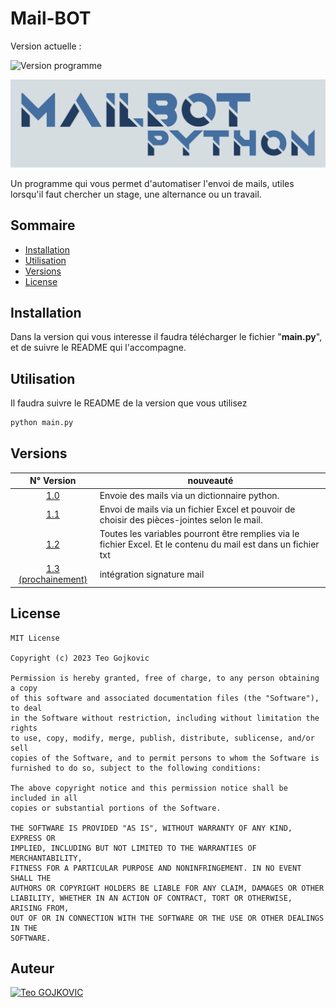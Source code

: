 # Mail-BOT

Version actuelle : 

![Version programme](https://img.shields.io/badge/Version-v1.2-blue.svg)

![MAILBOT-LOGO](logo/Logo_avec_fond.png)

Un programme qui vous permet d'automatiser l'envoi de mails, utiles lorsqu'il faut chercher un stage, une alternance ou un travail.

## Sommaire
- [Installation](#installation)
- [Utilisation](#utilisation)
- [Versions](#versions)
- [License](#license)

## Installation

Dans la version qui vous interesse il faudra télécharger le fichier "**main.py**", et de suivre le README qui l'accompagne.

## Utilisation

Il faudra suivre le README de la version que vous utilisez

```bash
python main.py
```

## Versions

| N° Version | nouveauté |
|:----------:|----------|
| [1.0](./V1.0/README.md) |  Envoie des mails via un dictionnaire python. |
| [1.1](./V1.1/README.md) |  Envoi de mails via un fichier Excel et pouvoir de choisir des pièces-jointes selon le mail. |
| [1.2](./v1.2/README.md) | Toutes les variables pourront être remplies via le fichier Excel. Et le contenu du mail est dans un fichier txt |
| [1.3 (prochainement)](./v1.2/README.md) | intégration signature mail |

## License

```
MIT License

Copyright (c) 2023 Teo Gojkovic

Permission is hereby granted, free of charge, to any person obtaining a copy
of this software and associated documentation files (the "Software"), to deal
in the Software without restriction, including without limitation the rights
to use, copy, modify, merge, publish, distribute, sublicense, and/or sell
copies of the Software, and to permit persons to whom the Software is
furnished to do so, subject to the following conditions:

The above copyright notice and this permission notice shall be included in all
copies or substantial portions of the Software.

THE SOFTWARE IS PROVIDED "AS IS", WITHOUT WARRANTY OF ANY KIND, EXPRESS OR
IMPLIED, INCLUDING BUT NOT LIMITED TO THE WARRANTIES OF MERCHANTABILITY,
FITNESS FOR A PARTICULAR PURPOSE AND NONINFRINGEMENT. IN NO EVENT SHALL THE
AUTHORS OR COPYRIGHT HOLDERS BE LIABLE FOR ANY CLAIM, DAMAGES OR OTHER
LIABILITY, WHETHER IN AN ACTION OF CONTRACT, TORT OR OTHERWISE, ARISING FROM,
OUT OF OR IN CONNECTION WITH THE SOFTWARE OR THE USE OR OTHER DEALINGS IN THE
SOFTWARE.
```

## Auteur

[![Teo GOJKOVIC](https://img.shields.io/badge/Teo_GOJKOVIC-222e45?style=for-the-badge&logo=github&logoColor=white)](https://github.com/Teo-Gojkovic)

